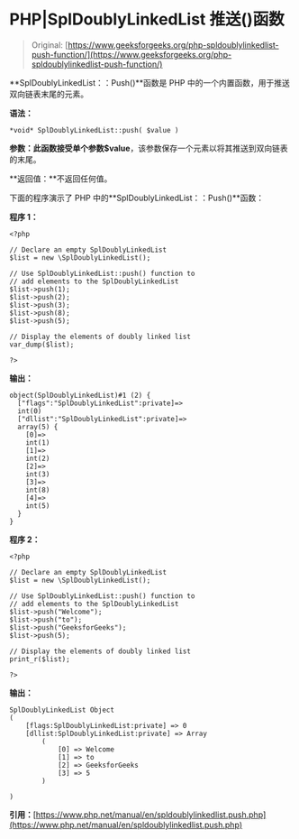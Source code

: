 # PHP|SplDoublyLinkedList 推送()函数

> Original: [https://www.geeksforgeeks.org/php-spldoublylinkedlist-push-function/](https://www.geeksforgeeks.org/php-spldoublylinkedlist-push-function/)

**SplDoublyLinkedList：：Push()**函数是 PHP 中的一个内置函数，用于推送双向链表末尾的元素。

**语法：**

```
*void* SplDoublyLinkedList::push( $value )
```

**参数：**此函数接受单个参数**$value**，该参数保存一个元素以将其推送到双向链表的末尾。

**返回值：**不返回任何值。

下面的程序演示了 PHP 中的**SplDoublyLinkedList：：Push()**函数：

**程序 1：**

```
<?php 

// Declare an empty SplDoublyLinkedList
$list = new \SplDoublyLinkedList();

// Use SplDoublyLinkedList::push() function to 
// add elements to the SplDoublyLinkedList
$list->push(1);
$list->push(2);
$list->push(3);
$list->push(8);
$list->push(5);

// Display the elements of doubly linked list
var_dump($list);

?> 
```

**输出：**

```
object(SplDoublyLinkedList)#1 (2) {
  ["flags":"SplDoublyLinkedList":private]=>
  int(0)
  ["dllist":"SplDoublyLinkedList":private]=>
  array(5) {
    [0]=>
    int(1)
    [1]=>
    int(2)
    [2]=>
    int(3)
    [3]=>
    int(8)
    [4]=>
    int(5)
  }
}

```

**程序 2：**

```
<?php 

// Declare an empty SplDoublyLinkedList
$list = new \SplDoublyLinkedList();

// Use SplDoublyLinkedList::push() function to 
// add elements to the SplDoublyLinkedList
$list->push("Welcome");
$list->push("to");
$list->push("GeeksforGeeks");
$list->push(5);

// Display the elements of doubly linked list
print_r($list);

?> 
```

**输出：**

```
SplDoublyLinkedList Object
(
    [flags:SplDoublyLinkedList:private] => 0
    [dllist:SplDoublyLinkedList:private] => Array
        (
            [0] => Welcome
            [1] => to
            [2] => GeeksforGeeks
            [3] => 5
        )

)

```

**引用：**[https://www.php.net/manual/en/spldoublylinkedlist.push.php](https://www.php.net/manual/en/spldoublylinkedlist.push.php)